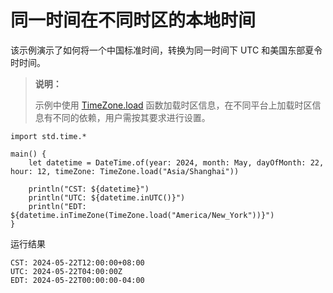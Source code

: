 # 同一时间在不同时区的本地时间

该示例演示了如何将一个中国标准时间，转换为同一时间下 UTC 和美国东部夏令时时间。

> **说明：**
>
> 示例中使用 [TimeZone.load](../time_package_api/time_package_classes.md#static-func-loadstring) 函数加载时区信息，在不同平台上加载时区信息有不同的依赖，用户需按其要求进行设置。

<!-- verify -->

```cangjie
import std.time.*

main() {
    let datetime = DateTime.of(year: 2024, month: May, dayOfMonth: 22, hour: 12, timeZone: TimeZone.load("Asia/Shanghai"))

    println("CST: ${datetime}")
    println("UTC: ${datetime.inUTC()}")
    println("EDT: ${datetime.inTimeZone(TimeZone.load("America/New_York"))}")
}
```

运行结果

```text
CST: 2024-05-22T12:00:00+08:00
UTC: 2024-05-22T04:00:00Z
EDT: 2024-05-22T00:00:00-04:00
```
